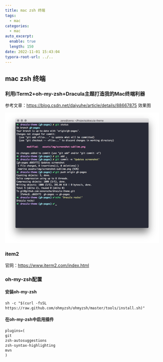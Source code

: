 ```yaml
---
title: mac zsh 终端
tags:
  - mac
categories:
  - mac
auto_excerpt:
  enable: true
  length: 150
date: 2022-11-01 15:43:04
typora-root-url: ../..
---
```


## mac zsh 终端

### 利用iTerm2+oh-my-zsh+Dracula主题打造我的Mac终端利器

参考文章：https://blog.csdn.net/daiyuhe/article/details/88667875
效果图

![image](/img/watermark,type_ZmFuZ3poZW5naGVpdGk,shadow_10,text_aHR0cHM6Ly9ibG9nLmNzZG4ubmV0L2RhaXl1aGU=,size_16,color_FFFFFF,t_70.png)

### item2
官网：https://www.iterm2.com/index.html


### oh-my-zsh配置

#### 安装oh-my-zsh
```shell
sh -c "$(curl -fsSL https://raw.github.com/ohmyzsh/ohmyzsh/master/tools/install.sh)"
```

#### 在oh-my-zsh中启用插件
```
plugins=(
git 
zsh-autosuggestions 
zsh-syntax-highlighting
mvn
)
```